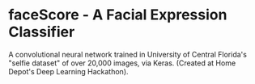 # faceScore - A Facial Expression Classifier 

A convolutional neural network trained in University of Central Florida's "selfie dataset" of over 20,000 images, via Keras.
(Created at Home Depot's Deep Learning Hackathon).
